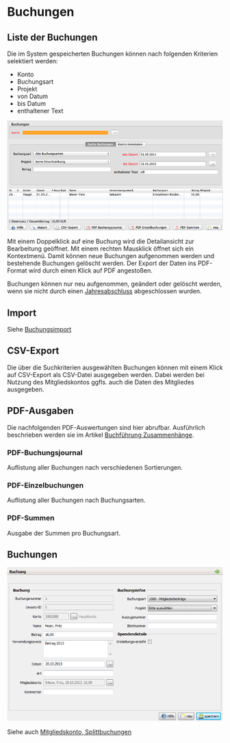 # Buchungen

## Liste der Buchungen

Die im System gespeicherten Buchungen können nach folgenden Kriterien selektiert werden:

* Konto
* Buchungsart
* Projekt
* von Datum
* bis Datum
* enthaltener Text

![](../../.gitbook/assets/buchungen.png)

Mit einem Doppelklick auf eine Buchung wird die Detailansicht zur Bearbeitung geöffnet. Mit einem rechten Mausklick öffnet sich ein Kontextmenü. Damit können neue Buchungen aufgenommen werden und bestehende Buchungen gelöscht werden. Der Export der Daten ins PDF-Format wird durch einen Klick auf PDF angestoßen.

Buchungen können nur neu aufgenommen, geändert oder gelöscht werden, wenn sie nicht durch einen [Jahresabschluss](jahresabschluss.md) abgeschlossen wurden.

## Import

Siehe [Buchungsimport](buchungsimport.md)

## CSV-Export

Die über die Suchkriterien ausgewählten Buchungen können mit einem Klick auf CSV-Export als CSV-Datei ausgegeben werden. Dabei werden bei Nutzung des Mitgliedskontos ggfls. auch die Daten des Mitgliedes ausgegeben.

## PDF-Ausgaben

Die nachfolgenden PDF-Auswertungen sind hier abrufbar. Ausführlich beschrieben werden sie im Artikel [Buchführung Zusammenhänge](../../sonstiges/buchfuhrung-zusammenhange.md).

### PDF-Buchungsjournal

Auflistung aller Buchungen nach verschiedenen Sortierungen.

### PDF-Einzelbuchungen

Auflistung aller Buchungen nach Buchungsarten.

### PDF-Summen

Ausgabe der Summen pro Buchungsart.

## Buchungen

![](../../.gitbook/assets/buchung.png)

Siehe auch [Mitgliedskonto, ](../mitgliedskonto.md)[Splittbuchungen](splittbuchungen.md)

